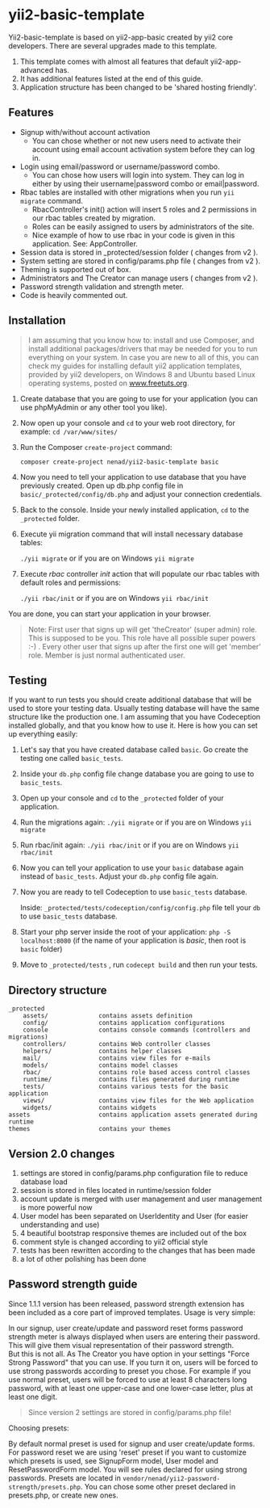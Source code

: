 yii2-basic-template
===================

Yii2-basic-template is based on yii2-app-basic created by yii2 core developers.
There are several upgrades made to this template.

1. This template comes with almost all features that default yii2-app-advanced has.
2. It has additional features listed at the end of this guide.
3. Application structure has been changed to be 'shared hosting friendly'.

Features
-------------------

- Signup with/without account activation
    - You can chose whether or not new users need to activate their account using email account activation system before they can log in.
- Login using email/password or username/password combo.
    - You can chose how users will login into system. They can log in either by using their username|password combo or email|password.
- Rbac tables are installed with other migrations when you run ```yii migrate``` command.
    - RbacController's init() action will insert 5 roles and 2 permissions in our rbac tables created by migration.
    - Roles can be easily assigned to users by administrators of the site.
    - Nice example of how to use rbac in your code is given in this application. See: AppController.
- Session data is stored in _protected/session folder ( changes from v2 ).
- System setting are stored in config/params.php file ( changes from v2 ).
- Theming is supported out of box.
- Administrators and The Creator can manage users ( changes from v2 ).
- Password strength validation and strength meter.
- Code is heavily commented out.

Installation
-------------------
>I am assuming that you know how to: install and use Composer, and install additional packages/drivers that may be needed for you to run everything on your system. In case you are new to all of this, you can check my guides for installing default yii2 application templates, provided by yii2 developers, on Windows 8 and Ubuntu based Linux operating systems, posted on www.freetuts.org.

1. Create database that you are going to use for your application (you can use phpMyAdmin or any
other tool you like).

2. Now open up your console and ```cd``` to your web root directory, 
for example: ``` cd /var/www/sites/ ```

3. Run the Composer ```create-project``` command:

   ``` composer create-project nenad/yii2-basic-template basic ```

4. Now you need to tell your application to use database that you have previously created.
Open up db.php config file in ```basic/_protected/config/db.php``` and adjust your connection credentials.

5. Back to the console. Inside your newly installed application, ```cd``` to the ```_protected``` folder.

7. Execute yii migration command that will install necessary database tables:

   ``` ./yii migrate ``` or if you are on Windows ``` yii migrate ```

8. Execute _rbac_ controller _init_ action that will populate our rbac tables with default roles and
permissions:

   ``` ./yii rbac/init ``` or if you are on Windows ``` yii rbac/init ```


You are done, you can start your application in your browser.

> Note: First user that signs up will get 'theCreator' (super admin) role. This is supposed to be you. This role have all possible super powers :-) . Every other user that signs up after the first one will get 'member' role. Member is just normal authenticated user. 

Testing
-------------------

If you want to run tests you should create additional database that will be used to store 
your testing data. Usually testing database will have the same structure like the production one.
I am assuming that you have Codeception installed globally, and that you know how to use it.
Here is how you can set up everything easily:

1. Let's say that you have created database called ```basic```. Go create the testing one called ```basic_tests```.

2. Inside your ```db.php``` config file change database you are going to use to ```basic_tests```.

3. Open up your console and ```cd``` to the ```_protected``` folder of your application.

4. Run the migrations again: ``` ./yii migrate ``` or if you are on Windows ```yii migrate```

5. Run rbac/init again: ``` ./yii rbac/init ``` or if you are on Windows ```yii rbac/init```

6. Now you can tell your application to use your ```basic``` database again instead of ```basic_tests```.
Adjust your ```db.php``` config file again.

7. Now you are ready to tell Codeception to use ```basic_tests``` database.
   
   Inside: ``` _protected/tests/codeception/config/config.php ``` file tell your ```db``` to use 
```basic_tests``` database.

8. Start your php server inside the root of your application: ``` php -S localhost:8080 ``` 
(if the name of your application is _basic_, then root is ```basic``` folder) 

9. Move to ```_protected/tests``` , run ```codecept build``` and then run your tests.

Directory structure
-------------------

```
_protected
    assets/              contains assets definition
    config/              contains application configurations
    console              contains console commands (controllers and migrations)
    controllers/         contains Web controller classes
    helpers/             contains helper classes
    mail/                contains view files for e-mails
    models/              contains model classes
    rbac/                contains role based access control classes
    runtime/             contains files generated during runtime
    tests/               contains various tests for the basic application
    views/               contains view files for the Web application
    widgets/             contains widgets
assets                   contains application assets generated during runtime
themes                   contains your themes
```

Version 2.0 changes
-------------------

1) settings are stored in config/params.php configuration file to reduce database load  
2) session is stored in files located in runtime/session folder  
3) account update is merged with user management and user management is more powerful now 
4) User model has been separated on UserIdentity and User (for easier understanding and use)
5) 4 beautiful bootstrap responsive themes are included out of the box  
6) comment style is changed according to yii2 official style  
7) tests has been rewritten according to the changes that has been made  
8) a lot of other polishing has been done  

Password strength guide
-----------------------

Since 1.1.1 version has been released, password strength extension has been included as a core part of improved templates. Usage is very simple:

In our signup, user create/update and password reset forms password strength meter is always displayed when users are entering their password. This will give them visual representation of their password strength.  
But this is not all. As The Creator you have option in your settings "Force Strong Password" that you can use. If you turn it on, users will be forced to use strong passwords according to preset you chose. For example if you use normal preset, users will be forced to use at least 8 characters long password, with at least one upper-case and one lower-case letter, plus at least one digit.  

> Since version 2 settings are stored in config/params.php file!  

Choosing presets:

By default normal preset is used for signup and user create/update forms. For password reset we are using 'reset' preset if you want to customize which presets is used, see SignupForm model, User model and ResetPasswordForm model. You will see rules declared for using strong passwords. Presets are located in ```vendor/nenad/yii2-password-strength/presets.php```. You can chose some other preset declared in presets.php, or create new ones.

